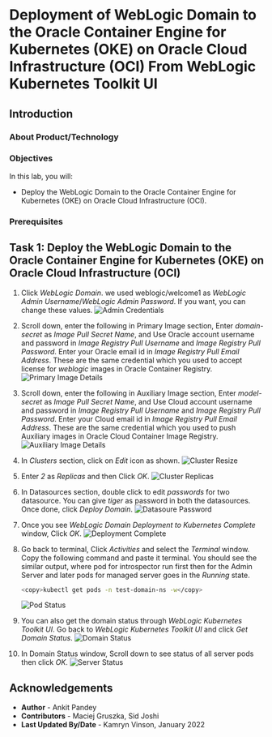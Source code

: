 # Deployment of WebLogic Domain to the Oracle Container Engine for Kubernetes (OKE) on Oracle Cloud Infrastructure (OCI) From WebLogic Kubernetes Toolkit UI

## Introduction



### About Product/Technology



### Objectives

In this lab, you will:

* Deploy the WebLogic Domain to the Oracle Container Engine for Kubernetes (OKE) on Oracle Cloud Infrastructure (OCI).

### Prerequisites

## Task 1: Deploy the WebLogic Domain to the Oracle Container Engine for Kubernetes (OKE) on Oracle Cloud Infrastructure (OCI)

1. Click *WebLogic Domain*. we used weblogic/welcome1 as *WebLogic Admin Username*/*WebLogic Admin Password*. If you want, you can change these values.
    ![Admin Credentials](images/AdminCredentials.png)


2. Scroll down, enter the following in Primary Image section, Enter *domain-secret* as *Image Pull Secret Name*, and Use Oracle account username and password in *Image Registry Pull Username* and *Image Registry Pull Password*. Enter your Oracle email id in *Image Registry Pull Email Address*. These are the same credential which you used to accept license for *weblogic* images in Oracle Container Registry.
    ![Primary Image Details](images/PrimaryImageDetails.png)

3. Scroll down, enter the following in Auxiliary Image section, Enter *model-secret* as *Image Pull Secret Name*, and Use Cloud account username and password in *Image Registry Pull Username* and *Image Registry Pull Password*. Enter your Cloud email id in *Image Registry Pull Email Address*. These are the same credential which you used to push Auxiliary images in Oracle Cloud Container Image Registry.
    ![Auxiliary Image Details](images/AuxiliaryImageDetails.png)

4.  In *Clusters* section, click on *Edit* icon as shown.
    ![Cluster Resize](images/ClusterResize.png)

5. Enter *2* as *Replicas* and then Click *OK*.
    ![Cluster Replicas](images/ClusterReplicas.png)

6. In Datasources section, double click to edit *passwords* for two datasource. You can give *tiger* as password in both the datasources. Once done, click *Deploy Domain*.
    ![Datasoure Password](images/DatasourcePassword.png)

7. Once you see *WebLogic Domain Deployment to Kubernetes Complete* window, Click *OK*.
    ![Deployment Complete](images/DeploymentComplete.png)

8. Go back to terminal, Click *Activities* and select the *Terminal* window. Copy the following command and paste it terminal. You should see the similar output, where pod for introspector run first then for the Admin Server and later pods for managed server goes in the *Running* state.

    ````bash
    <copy>kubectl get pods -n test-domain-ns -w</copy>
    ````

    ![Pod Status](images/PodStatus.png)

9. You can also get the domain status through *WebLogic Kubernetes Toolkit UI*. Go back to *WebLogic Kubernetes Toolkit UI* and click *Get Domain Status*.
    ![Domain Status](images/DomainStatus.png)

10. In Domain Status window, Scroll down to see status of all server pods then click *OK*.
    ![Server Status](images/ServerStatus.png)


## Acknowledgements

* **Author** -  Ankit Pandey
* **Contributors** - Maciej Gruszka, Sid Joshi
* **Last Updated By/Date** - Kamryn Vinson, January 2022